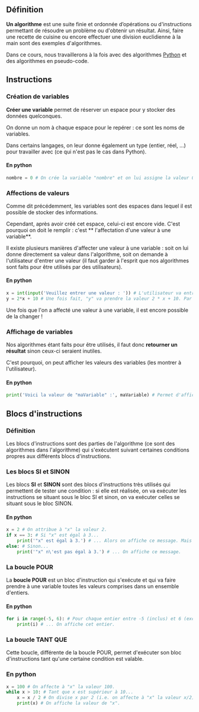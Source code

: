 ## Définition

**Un algorithme** est une suite finie et ordonnée d’opérations ou d'instructions permettant de résoudre un problème ou
d'obtenir un résultat. Ainsi, faire une recette de cuisine ou encore effectuer une division euclidienne à la main sont
des exemples d'algorithmes.

Dans ce cours, nous travaillerons à la fois avec des algorithmes [Python](https://python.org) et des algorithmes en
pseudo-code.

## Instructions

### Création de variables

**Créer une variable** permet de réserver un espace pour y stocker des données quelconques.

On donne un nom à chaque espace pour le repérer : ce sont les noms de variables.

Dans certains langages, on leur donne également un type (entier, réel, ...) pour travailler avec (ce qui n'est pas le
cas dans Python).

<bubble variant="formula">

#### En python

```python
nombre = 0 # On crée la variable "nombre" et on lui assigne la valeur 0. chaine = 'Bonjour' # On crée la variable "chaine" et on lui assigne la valeur 'Bonjour'.
```

</bubble>

### Affections de valeurs

Comme dit précédemment, les variables sont des espaces dans lequel il est possible de stocker des informations.

Cependant, après avoir créé cet espace, celui-ci est encore vide. C'est pourquoi on doit le remplir : c'est **
l'affectation d'une valeur à une variable**.

Il existe plusieurs manières d'affecter une valeur à une variable : soit on lui donne directement sa valeur dans
l'algorithme, soit on demande à l'utilisateur d'entrer une valeur (il faut garder à l'esprit que nos algorithmes sont
faits pour être utilisés par des utilisateurs).

<bubble variant="formula">

#### En python

```python
x = int(input('Veuillez entrer une valeur : ')) # L'utilisateur va entrer une valeur, on va la convertir en entier et on va affecter celui-ci à notre variable "x".
y = 2*x + 10 # Une fois fait, "y" va prendre la valeur 2 * x + 10. Par exemple, si l'utilisateur entre "10", "y" vaudra 30.
```

</bubble>

Une fois que l'on a affecté une valeur à une variable, il est encore possible de la changer !

### Affichage de variables

Nos algorithmes étant faits pour être utilisés, il faut donc **retourner un résultat** sinon ceux-ci seraient inutiles.

C'est pourquoi, on peut afficher les valeurs des variables (les montrer à l'utilisateur).

<bubble variant="formula">

#### En python

```python
print('Voici la valeur de "maVariable" :', maVariable) # Permet d'afficher la valeur de "maVariable".
```

</bubble>

## Blocs d'instructions

### Définition

Les blocs d'instructions sont des parties de l'algorithme (ce sont des algorithmes dans l'algorithme) qui s'exécutent
suivant certaines conditions propres aux différents blocs d'instructions.

### Les blocs SI et SINON

Les blocs **SI** et **SINON** sont des blocs d'instructions très utilisés qui permettent de tester une condition : si
elle est réalisée, on va exécuter les instructions se situant sous le bloc SI et sinon, on va exécuter celles se situant
sous le bloc SINON.

<bubble variant="formula">

#### En python

```python
x = 2 # On attribue à "x" la valeur 2.
if x == 3: # Si "x" est égal à 3...
    print('"x" est égal à 3.') # ... Alors on affiche ce message. Mais ici, "x" vaut 2 donc ce message ne sera jamais affiché.
else: # Sinon...
    print('"x" n\'est pas égal à 3.') # ... On affiche ce message.
```

</bubble>

### La boucle POUR

La **boucle POUR** est un bloc d'instruction qui s'exécute et qui va faire prendre à une variable toutes les valeurs
comprises dans un ensemble d'entiers.

<bubble variant="formula">

#### En python

```python
for i in range(-5, 6): # Pour chaque entier entre -5 (inclus) et 6 (exclu)...
    print(i) # ... On affiche cet entier.
```

</bubble>

### La boucle TANT QUE

Cette boucle, différente de la boucle POUR, permet d'exécuter son bloc d'instructions tant qu'une certaine condition est
valable.

<bubble variant="formula">

### En python

```python
x = 100 # On affecte à "x" la valeur 100.
while x > 10: # Tant que x est supérieur à 10...
    x = x / 2 # On divise x par 2 (i.e. on affecte à "x" la valeur x/2).
    print(x) # On affiche la valeur de "x".
```

</bubble>
